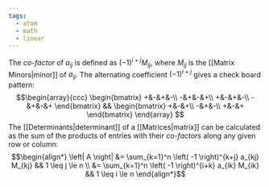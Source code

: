 ```yaml
---
tags:
  - atom
  - math
  - linear
---
```

The *co-factor* of $a_{ij}$ is defined as $\left( -1 \right)^{i+j}M_{ij}$, where $M_{ij}$ is the [[Matrix Minors|minor]] of $a_{ij}$. The alternating coefficient $\left( -1 \right)^{i+j}$ gives a check board pattern:
$$\begin{array}{ccc}
	\begin{bmatrix}
		+&-&+&-\\
		-&+&-&+\\
		+&-&+&-\\
		-&+&-&+
	\end{bmatrix}
	&&
	\begin{bmatrix}
		+&-&+\\
		-&+&-\\
		+&-&+
	\end{bmatrix}
\end{array}
$$
The [[Determinants|determinant]] of a [[Matrices|matrix]] can be calculated as the sum of the products of entries with their *co-factors* along any given row or column:
$$\begin{align*}
	\left| A \right| &= \sum_{k=1}^n \left( -1 \right)^{k+j} a_{kj} M_{kj} && 1 \leq j \le n \\
	&= \sum_{k=1}^n \left( -1 \right)^{i+k} a_{ik} M_{ik} && 1 \leq i \le n
\end{align*}$$
